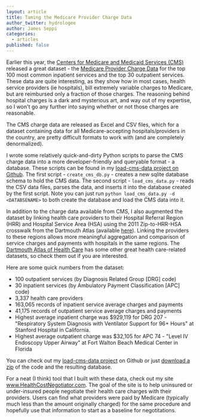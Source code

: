 ```yaml
---
layout: article
title: Taming the Medicare Provider Charge Data
author_twitter: hydrologee
author: James Seppi
categories: 
  - articles
published: false
---
```


Earlier this year, the [Centers for Medicare and Medicaid Services (CMS)](www.cms.gov) released a great dataset - the [Medicare Provider Charge Data](http://www.cms.gov/Research-Statistics-Data-and-Systems/Statistics-Trends-and-Reports/Medicare-Provider-Charge-Data/index.html) for the top 100 most common inpatient services and the top 30 outpatient services. These data are quite interesting, as they show how in most cases, health service providers (ie hospitals), bill extremely variable charges to Medicare, but are reimbursed only a fraction of those charges. The reasoning behind hospital charges is a dark and mysterious art, and way out of my expertise, so I won't go any further into saying whether or not those charges are reasonable.

The CMS charge data are released as Excel and CSV files, which for a dataset containing data for all Medicare-accepting hospitals/providers in the country, are pretty difficult formats to work with (and are completely denormalized).

I wrote some relatively quick-and-dirty Python scripts to parse the CMS charge data into a more developer-friendly and queryable format - a database. These scripts can be found in my [load-cms-data project on Github](https://github.com/jseppi/load-cms-data). The first script - `create_cms_db.py` - creates a new sqlite database schema to hold the CMS data. The second script - `load_cms_data.py` - reads the CSV data files, parses the data, and inserts it into the database created by the first script.  Note you can just run `python load_cms_data.py -d <DATABSENAME>` to both create the database and load the CMS data into it.

In addition to the charge data available from CMS, I also augmented the dataset by linking health care providers to their Hospital Referral Region (HRR) and Hospital Service Area (HSA) using the 2011 Zip-to-HRR-HSA crosswalk from the Dartmouth Atlas (available [here](http://www.dartmouthatlas.org/downloads/geography/ZipHsaHrr11.xls)). Linking the providers to these regions allows more meaningful aggregation and comparison of service charges and payments with hospitals in the same regions. The [Dartmouth Atlas of Health Care](http://www.dartmouthatlas.org/) has some other great health care-related datasets, so check them out if you are interested.

Here are some quick numbers from the dataset:

- 100 outpatient services (by Diagnosis Related Group [DRG] code)
- 30 inpatient services (by Ambulatory Payment Classification [APC] code)
- 3,337 health care providers
- 163,065 records of inpatient service average charges and payments
- 41,175 records of outpatient service average charges and payments
- Highest average inpatient charge was $929,119 for DRG 207 - "Respiratory System Diagnosis with Ventilator Support for 96+ Hours" at Stanford Hospital in California.
- Highest average outpatient charge was $32,105 for APC 74 - "Level IV Endoscopy Upper Airway" at Fort Walton Beach Medical Center in Florida

You can check out my [load-cms-data project](https://github.com/jseppi/load-cms-data) on Github or just [download a zip](https://github.com/jseppi/load-cms-data/archive/master.zip) of the code and the resulting database.  

For a neat (I think) tool that I built with these data, check out my site www.HealthCostNegotiator.com. The goal of the site is to help uninsured or under-insured people negotiate their health care charges with their providers. Users can find what providers were paid by Medicare (typically much less than the amount originally charged) for the same procedure and hopefully use that information to start as a baseline for negotitations.


